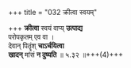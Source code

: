 +++
title = "032 क्रीत्वा स्वयम्"

+++
**क्रीत्वा** स्वयं वाप्य् **उत्पाद्य**  
परोपकृतम् एव वा ।  
देवान् पितॄंश् **चाऽर्चयित्वा**  
**खादन्** मांसं **न दुष्यति**  ॥ ५.३२ ॥+++(4)+++